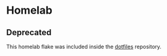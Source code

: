 # Homelab

## Deprecated

This homelab flake was included inside the [dotfiles](https://github.com/ereslibre/homelab) repository.
